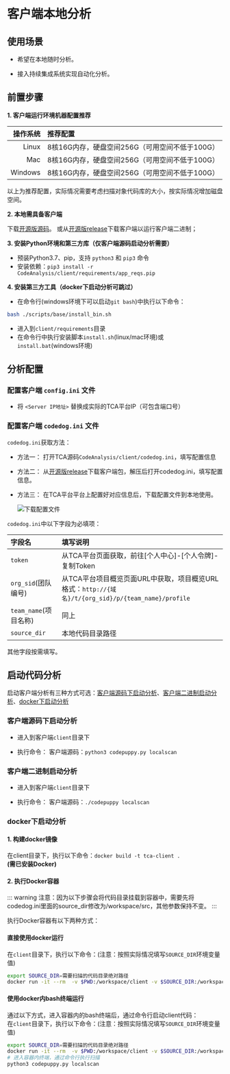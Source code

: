 # 客户端本地分析

## 使用场景

- 希望在本地随时分析。

- 接入持续集成系统实现自动化分析。

## 前置步骤
**1. 客户端运行环境机器配置推荐**

|   操作系统 | 推荐配置                                       |
| --------: | :------------------------------------------- |
|     Linux | 8核16G内存，硬盘空间256G（可用空间不低于100G）     |
|       Mac | 8核16G内存，硬盘空间256G（可用空间不低于100G）     |
|   Windows | 8核16G内存，硬盘空间256G（可用空间不低于100G）     |

以上为推荐配置，实际情况需要考虑扫描对象代码库的大小，按实际情况增加磁盘空间。

**2. 本地需具备客户端**

下载[开源版源码](https://github.com/Tencent/CodeAnalysis)。
或从[开源版release](https://github.com/Tencent/CodeAnalysis/releases)下载客户端以运行客户端二进制；


**3. 安装Python环境和第三方库（仅客户端源码启动分析需要）**
- 预装Python3.7、pip，支持 `python3` 和 `pip3` 命令
- 安装依赖：`pip3 install -r CodeAnalysis/client/requirements/app_reqs.pip`

**4. 安装第三方工具（docker下启动分析可跳过）**
- 在命令行(windows环境下可以启动`git bash`)中执行以下命令：
```bash
bash ./scripts/base/install_bin.sh
```
- 进入到`client/requirements`目录
- 在命令行中执行安装脚本`install.sh`(linux/mac环境)或`install.bat`(windows环境)


## 分析配置

### 配置客户端 `config.ini` 文件
- 将 `<Server IP地址>` 替换成实际的TCA平台IP（可包含端口号）

### 配置客户端 `codedog.ini` 文件

`codedog.ini`获取方法：
- 方法一： 打开TCA源码`CodeAnalysis/client/codedog.ini`，填写配置信息
- 方法二： 从[开源版release](https://github.com/Tencent/CodeAnalysis/releases)下载客户端包，解压后打开codedog.ini，填写配置信息。
- 方法三： 在TCA平台平台上配置好对应信息后，下载配置文件到本地使用。

  ![下载配置文件](../../../images/start_scan_03.png)

`codedog.ini`中以下字段为必填项：

|   字段名 | 填写说明                                       |
| :-------- | :------------------------------------------- |
|`token` | 从TCA平台页面获取，前往[个人中心]-[个人令牌]-复制Token |
|`org_sid`(团队编号) | 从TCA平台项目概览页面URL中获取，项目概览URL格式：`http://{域名}/t/{org_sid}/p/{team_name}/profile` |
|`team_name`(项目名称) | 同上 |
|`source_dir` | 本地代码目录路径 |

其他字段按需填写。

## 启动代码分析

启动客户端分析有三种方式可选：[客户端源码下启动分析](#客户端源码下启动分析)、[客户端二进制启动分析](#客户端二进制启动分析)、[docker下启动分析](#docker下启动分析)
### 客户端源码下启动分析

- 进入到客户端`client`目录下

- 执行命令：
  客户端源码：`python3 codepuppy.py localscan` 

### 客户端二进制启动分析
- 进入到客户端`client`目录下

- 执行命令：
  客户端源码：`./codepuppy localscan` 

### docker下启动分析

#### 1. 构建docker镜像
在client目录下，执行以下命令：`docker build -t tca-client .`  
**(需已安装Docker)**

#### 2. 执行Docker容器
::: warning
注意：因为以下步骤会将代码目录挂载到容器中，需要先将codedog.ini里面的source_dir修改为/workspace/src，其他参数保持不变。
:::

执行Docker容器有以下两种方式：
#### 直接使用docker运行

  在`client`目录下，执行以下命令：(注意：按照实际情况填写`SOURCE_DIR`环境变量值)

```bash
export SOURCE_DIR=需要扫描的代码目录绝对路径
docker run -it --rm  -v $PWD:/workspace/client -v $SOURCE_DIR:/workspace/src  --name tca-client tca-client
```

#### 使用docker内bash终端运行

  通过以下方式，进入容器内的bash终端后，通过命令行启动client代码：  
  在`client`目录下，执行以下命令：(注意：按照实际情况填写`SOURCE_DIR`环境变量值)

```bash
export SOURCE_DIR=需要扫描的代码目录绝对路径
docker run -it --rm  -v $PWD:/workspace/client -v $SOURCE_DIR:/workspace/src  --name tca-client tca-client bash
# 进入容器内终端，通过命令行执行扫描
python3 codepuppy.py localscan
```
